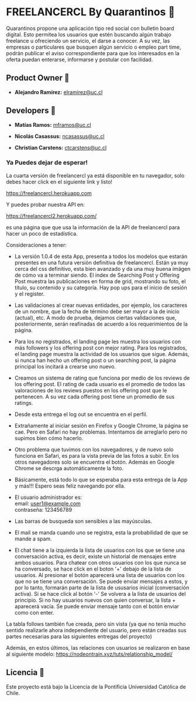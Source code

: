 # FREELANCERCL By Quarantinos :rotating_light:

Quarantinos propone una aplicación tipo red social con bulletin board digital. Esto permitea los usuarios que estén buscando algún trabajo freelance u ofreciendo un servicio, el darse a conocer. A su vez, las empresas o particulares que busquen algún servicio o empleo part time, podrán publicar el aviso correspondiente para que los interesados en la oferta puedan enterarse, informarse y postular con facilidad.

## Product Owner :robot:

* **Alejandro Ramírez:** elramirez@uc.cl

## Developers :construction_worker:

* **Matías Ramos:** mframos@uc.cl

* **Nicolás Casassus:** ncasassus@uc.cl

* **Christian Carstens:** ctcarstens@uc.cl 

### Ya Puedes dejar de esperar!

La cuarta versión de freelancercl ya está disponible en tu navegador, solo debes hacer click en el siguiente link y listo!

https://freelancercl.herokuapp.com

Y puedes probar nuestra API en:  

https://freelancercl2.herokuapp.com/  

es una página que que usa la información de la API de freelancercl para hacer un poco de estadística.

Consideraciones a tener:

* La versión 1.0.4 de esta App, presenta a todos los modelos que estarán presentes en una futura versión definitiva de freelancercl. Están ya muy cerca del css definitivo, esta bien avanzado y da una muy buena imágen de cómo va a terminar siendo. El index de Searching Post y Offering Post muestra las publicaciones en forma de grid, mostrando su foto, el título, su contenido y su categoría. Hay pop ups para el inicio de sesión y el register. 

* Las validaciones al crear nuevas entidades, por ejemplo, los caracteres de un nombre, que la fecha de término debe ser mayor a la de inicio (actual), etc. A modo de prueba, dejamos ciertas validaciones  que, posteriormente, serán reafinadas de acuerdo a los requerimientos de la página.

* Para los no registrados, el landing page les muestra los usuarios con más followers y los offering post con mejor rating. Para los registrados, el landing page muestra la actividad de los usuarios que sigue. Además, si nunca han hecho un offering post o un searching post, la página principal los incitará a crearse uno nuevo.

* Creamos un sistema de rating que funciona por medio de los reviews de los offering post. El rating de cada usuario es el promedio de todos las valoraciones de los reviews puestos en los offering post que le pertenecen. A su vez cada offering post tiene un promedio de sus ratings.

* Desde esta entrega el log out se encuentra en el perfil.

* Extrañamente al iniciar sesión en Firefox y Google Chrome, la página se cae. Pero en Safari no hay problemas. Intentamos de arreglarlo pero no supimos bien cómo hacerlo.

* Otro problema que tuvimos con los navegadores, y de nuevo solo funciona en Safari, es para la vista previa de las fotos a subir. En los otros navegadores solo se encuentra el botón. Además en Google Chrome se descrga automáticamente la foto.

* Básicamente, está todo lo que se esperaba para esta entrega de la App y más!!! Espero seas feliz navegando por ella.

* El usuario administrador es:  
    email: user1@example.com  
    contraseña: 123456789

* Las barras de busqueda son sensibles a las mayúsculas.

* El mail se manda cuando uno se registra, esta la probabilidad de que se mande a spam.

* El chat tiene a la izquierda la lista de usuarios con los que se tiene una conversación activa, es decir, existe un historial de mensajes entre ambos usuarios. Para chatear con otros usuarios con los que nunca se ha conversado, se hace click en el boton '+' debajo de la lista de usuarios. Al presionar el botón aparecerá una lista de usuarios con los que no se tiene una conversación. Se puede enviar mensajes a estos, y por lo tanto, formarán parte de la lista de ususarios inicial (conversación activa). Si se hace click al botón '-' Se volvera a la lista de usuarios del principio. Si no hay usuarios nuevos con quien conversar, la lista + aparecerá vacía. Se puede enviar mensaje tanto con el botón enviar como con enter.

La tabla follows también fue creada, pero sin vista (ya que no tenía mucho sentido realizarle ahora independiente del usuario, pero están creadas sus partes necesarias para las siguientes entregas del proyecto)

Además, en estos últimos, las relaciones con usuarios se realizaron en base al siguiente modelo: https://nodeontrain.xyz/tuts/relationship_model/

## Licencia 📄

Este proyecto está bajo la Licencia de la Pontificia Universidad Católica de Chile.

